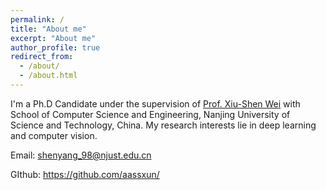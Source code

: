 ```yaml
---
permalink: /
title: "About me"
excerpt: "About me"
author_profile: true
redirect_from: 
  - /about/
  - /about.html
---
```


I'm a Ph.D Candidate under the supervision of [Prof. Xiu-Shen Wei](http://www.weixiushen.com/) with School of Computer Science and Engineering, Nanjing University of Science and Technology, China. My research interests lie in deep learning and computer vision.

Email: shenyang_98@njust.edu.cn

GIthub: https://github.com/aassxun/
